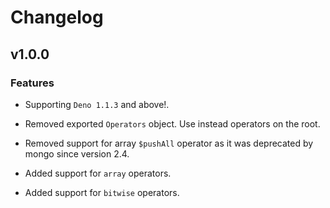 # Changelog

## v1.0.0

### Features

- Supporting `Deno 1.1.3` and above!.

- Removed exported `Operators` object. Use instead operators on the root.

- Removed support for array `$pushAll` operator as it was deprecated by mongo since version 2.4.

- Added support for `array` operators.

- Added support for `bitwise` operators.
